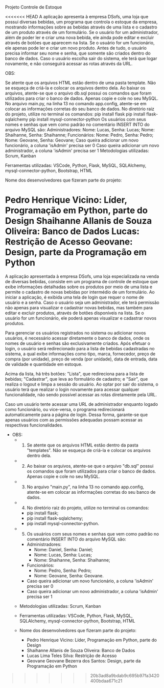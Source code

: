 Projeto Controle de Estoque

<<<<<<< HEAD
A aplicação apresenta à empresa DSofs, uma loja que possui diversas bebidas, um programa que controla o estoque da empresa, mostrando informações sobre as bebidas através de uma lista e o cadastro de um produto através de um formulário. Se o usuário for um administrador, além de poder ler e criar uma nova bebida, ele ainda pode editar e excluir através de botões que aparecem na lista. Se o usuário for um funcionário, ele apenas pode ler e criar um novo produto. Antes de tudo, o usuário precisa informar seu nome e senha, que somente são criados dentro do banco de dados. Caso o usuário escolha sair do sistema, ele terá que logar novamente, e não conseguirá acessar as rotas através da URL.

OBS:

Se atente que os arquivos HTML estão dentro de uma pasta template. Não se esqueça de criá-la e colocar os arquivos dentro dela.
Ao baixar os arquivos, atente-se que o arquivo db.sql possui os comandos que foram utilizados para criar o banco de dados. Apenas copie e cole no seu MySQL.
No arquivo main.py, na linha 13 no comando app.config, atente-se em colocar as informações corretas do seu banco de dados.
No diretório raiz do projeto, utilize no terminal os comandos:
pip install flask
pip install flask-sqlalchemy
pip install mysql-connector-python
Os usuários com seus nomes e senhas que vem como padrão no comentário INSERT INTO do arquivo MySQL são:
Administradores:
Nome: Lucas, Senha: Lucas;
Nome: Shaihanne, Senha: Shaihanne;
Funcionários:
Nome: Pedro, Senha: Pedro;
Nome: Geovane, Senha: Geovane;
Caso queira adicionar um novo funcionário, a coluna 'isAdmin' precisa ser 0
Caso queira adicionar um novo administrador, a coluna 'isAdmin' precisa ser 1
Metodologias utilizadas: Scrum, Kanban

Ferramentas utilizadas: VSCode, Python, Flask, MySQL, SQLAlchemy, mysql-connector-python, Bootstrap, HTML

Nome dos desenvolvedores que fizeram parte do projeto:

Pedro Henrique Vicino: Líder, Programação em Python, parte do Design
Shaihanne Allanis de Souza Oliveira: Banco de Dados
Lucas: Restrição de Acesso
Geovane: Design, parte da Programação em Python
=======
A aplicação apresentada à empresa DSofs, uma loja especializada na venda de diversas bebidas, consiste em um programa de controle de estoque que exibe informações detalhadas sobre os produtos por meio de uma lista e permite o cadastro de novas bebidas por intermédio de um formulário. Ao iniciar a aplicação, é exibida uma tela de login que requer o nome de usuário e a senha. Caso o usuário seja um administrador, ele terá permissão não apenas para visualizar e cadastrar novas bebidas, mas também para editar e excluir produtos, através de botões disponíveis na lista. Se o usuário for um funcionário, ele poderá apenas visualizar e cadastrar novos produtos.
  
Para gerenciar os usuários registrados no sistema ou adicionar novos usuários, é necessário acessar diretamente o banco de dados, onde os nomes de usuário e senhas são exclusivamente criados. Após efetuar o login, o usuário será redirecionado para a lista de bebidas cadastradas no sistema, a qual exibe informações como tipo, marca, fornecedor, preço de compra (por unidade), preço de venda (por unidade), data de entrada, data de validade e quantidade em estoque.

Acima da lista, há três botões: "Lista", que redireciona para a lista de bebidas; "Cadastrar", que leva ao formulário de cadastro; e "Sair", que realiza o logout e limpa a sessão do usuário. Ao optar por sair do sistema, o usuário terá que realizar o login novamente para acessar qualquer funcionalidade, não sendo possível acessar as rotas diretamente pela URL.

Caso um usuário tente acessar uma URL de administrador enquanto logado como funcionário, ou vice-versa, o programa redirecionará automaticamente para a página de login. Dessa forma, garante-se que apenas usuários com as permissões adequadas possam acessar as respectivas funcionalidades.

- OBS:
  - 1. Se atente que os arquivos HTML estão dentro da pasta "templates". Não se esqueça de criá-la e colocar os arquivos dentro dela.
  - 2. Ao baixar os arquivos, atente-se que o arquivo "db.sql" possui os comandos que foram utilizados para criar o banco de dados. Apenas copie e cole no seu MySQL.
  - 3. No arquivo "main.py", na linha 13 no comando app.config, atente-se em colocar as informações corretas do seu banco de dados.
  - 4. No diretório raiz do projeto, utilize no terminal os comandos:
    - pip install flask;
    - pip install flask-sqlalchemy;
    - pip install mysql-connector-python.
  - 5. Os usuários com seus nomes e senhas que vem como padrão no comentário INSERT INTO do arquivo MySQL são:
    - Administradores:
      - Nome: Daniel, Senha: Daniel;
      - Nome: Lucas, Senha: Lucas;
      - Nome: Shaihanne, Senha: Shaihanne;
    - Funcionários:
      - Nome: Pedro, Senha: Pedro;
      - Nome: Geovane, Senha: Geovane.
    - Caso queira adicionar um novo funcionário, a coluna 'isAdmin' precisa ser 0
    - Caso queira adicionar um novo administrador, a coluna 'isAdmin' precisa ser 1

  - Metodologias utilizadas: Scrum, Kanban
  - Ferramentas utilizadas: VSCode, Python, Flask, MySQL, SQLAlchemy, mysql-connector-python, Bootstrap, HTML
 
  - Nome dos desenvolvedores que fizeram parte do projeto:
    - Pedro Henrique Vicino: Líder, Programação em Python, parte do Design
    - Shaihanne Allanis de Souza Oliveira: Banco de Dados
    - Lucas Lima Teles Silva: Restrição de Acesso
    - Geovane Geovane Bezerra dos Santos: Design, parte da Programação em Python
>>>>>>> 20b3ad8a9bdab9c695b97fa3420400bdaa671c21
